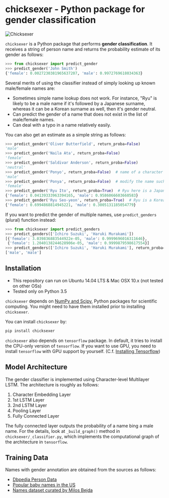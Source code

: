 chicksexer - Python package for gender classification
=================================================================

![Chicksexer](images/chicksexer.jpg?raw=true "Title")

`chicksexer` is a Python package that performs **gender classification**. It receives a string of person name and returns the probability estimate of its gender as follows:

```python
>>> from chicksexer import predict_gender
>>> predict_gender('John Smith')
{'female': 0.0027230381965637207, 'male': 0.9972769618034363}
```

Several merits of using the classifier instead of simply looking up known male/female names are:

* Sometimes simple name lookup does not work. For instance, "Ryu" is likely to be a male name if it's followed by a Japanese surname, whereas it can be a Korean surname as well, then it's gender neutral.
* Can predict the gender of a name that does not exist in the list of male/female names.
* Can deal with a typo in a name relatively easily.

You can also get an estimate as a simple string as follows:

```python
>>> predict_gender('Oliver Butterfield', return_proba=False)
'male'
>>> predict_gender('Naila Ata', return_proba=False)
'female'
>>> predict_gender('Saldivar Anderson', return_proba=False)
'neutral'
>>> predict_gender('Ponyo', return_proba=False)  # name of a character from the film
'male'
>>> predict_gender('Ponya', return_proba=False)  # modify the name such that it sounds like a female name
'female'
>>> predict_gender('Ryu Ito', return_proba=True)  # Ryu here is a Japanese first name
{'female': 0.04139333963394165, 'male': 0.9586066603660583}
>>> predict_gender('Ryu Seo-yeon', return_proba=True)  # Ryu is a Korean surname, Seo-yeon is a popular first name for girls
{'female': 0.6994868814945221, 'male': 0.3005131185054779}
```

If you want to predict the gender of multiple names, use `predict_genders` (plural) function instead:

```python
>>> from chicksexer import predict_genders
>>> predict_genders(['Ichiro Suzuki', 'Haruki Murakami'])
[{'female': 3.039836883544922e-05, 'male': 0.9999696016311646},
 {'female': 1.2040138244628906e-05, 'male': 0.9999879598617554}]
>>> predict_genders(['Ichiro Suzuki', 'Haruki Murakami'], return_proba=False)
['male', 'male']
```

Installation
------------
- This repository can run on Ubuntu 14.04 LTS & Mac OSX 10.x (not tested on other OSs)
- Tested only on Python 3.5

`chicksexer` depends on [NumPy and Scipy](https://www.scipy.org/install.html), Python packages for scientific computing. You might need to have them installed prior to installing `chicksexer`.

You can install `chicksexer` by:

```bash
pip install chicksexer
```

`chicksexer` also depends on `tensorflow` package. In default, it tries to install the CPU-only version of `tensorflow`. If you want to use GPU, you need to install `tensorflow` with GPU support by yourself. (C.f. [Installing Tensorflow](https://www.tensorflow.org/install/))

Model Architecture
------------------
The gender classifier is implemented using Character-level Multilayer LSTM. The architecture is roughly as follows:

1. Character Embedding Layer
2. 1st LSTM Layer
3. 2nd LSTM Layer
4. Pooling Layer
5. Fully Connected Layer

The fully connected layer outputs the probability of a name bing a male name. For the details, look at `_build_graph()` method in `chicksexer/_classifier.py`, which implements the computational graph of the architecture in `tensorflow`.

Training Data
-------------
Names with gender annotation are obtained from the sources as follows:

* [Dbpedia Person Data](http://downloads.dbpedia.org/2015-10/core-i18n/en/persondata_en.tql.bz2)
* [Popular baby names in the US](https://www.ssa.gov/oact/babynames/limits.html)
* [Names dataset curated by Milos Bejda](https://mbejda.github.io/)
